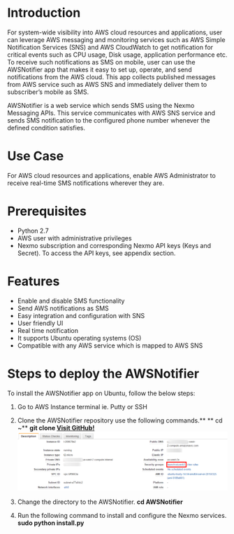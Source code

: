 Introduction
============
For system-wide visibility into AWS cloud resources and applications, user can leverage AWS messaging and monitoring services such as AWS Simple Notification Services (SNS) and AWS CloudWatch to get notification for critical events such as CPU usage, Disk usage, application performance etc. To receive such notifications as SMS on mobile, user can use the AWSNotifier app that makes it easy to set up, operate, and send notifications from the AWS cloud. This app collects published messages from AWS service such as AWS SNS and immediately deliver them to subscriber’s mobile as SMS.

AWSNotifier is a web service which sends SMS using the Nexmo Messaging APIs. This service communicates with AWS SNS service and sends SMS notification to the configured phone number whenever the defined condition satisfies.

Use Case
========

For AWS cloud resources and applications, enable AWS Administrator to receive real-time SMS notifications wherever they are.

Prerequisites 
=============
 - Python 2.7
 - AWS user with administrative privileges
 - Nexmo subscription and corresponding Nexmo API keys (Keys and Secret). To access the API keys, see appendix section.

Features
========
 - Enable and disable SMS functionality
 - Send AWS notifications as SMS
 - Easy integration and configuration with SNS
 - User friendly UI
 - Real time notification
 - It supports Ubuntu operating systems (OS)
 - Compatible with any AWS service which is mapped to AWS SNS
 
 
Steps to deploy the AWSNotifier
=================================
To install the AWSNotifier app on Ubuntu, follow the below steps:
1.  Go to AWS Instance terminal ie. Putty or SSH
2.  Clone the AWSNotifier repository use the following commands.**
	** cd ~**
	**git clone [Visit GitHub!](https://www.github.com)**
![](https://github.com/niravtadvaiya/AWSNotifier/blob/master/docs/1.png?raw=true)
3.  Change the directory to the AWSNotifier.
	**cd AWSNotifier**

4.  Run the following command to install and configure the Nexmo services.
	**sudo python install.py**